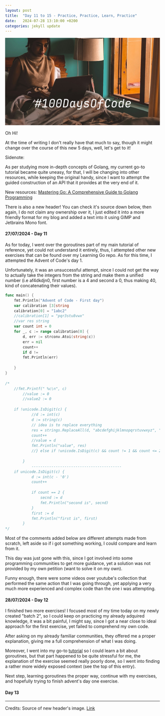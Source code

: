 ```yaml
---
layout: post
title:  "Day 11 to 15 - Practice, Practice, Learn, Practice"
date:   2024-07-28 13:10:00 +0200
categories: jekyll update
---
```


![custom header](https://raw.githubusercontent.com/Akirapearl/jekyll_blog/main/assets/images/C0mP_Mac.png)

Oh Hi!

At the time of writing I don't really have that much to say, though it might change over the course of this new 5 days, well, let's get to it!

Sidenote:

As per studying more in-depth concepts of Golang, my current go-to tutorial became quite uneasy, for that, I will be changing into other resources, while
keeping the original handy, since I want to attempt the guided construction of an API that it provides at the very end of it.

New resources:
[Mastering Go: A Comprehensive Guide to Golang Programming](https://youtu.be/N2GWXuj_IWg?si=bLJl86kXxqZwBPmZ&t=8966)


There is also a new header! You can check it's source down below, then again, I do not claim any ownership over it, I just edited it into a more friendly format for my blog and added a text into it using GIMP and Jetbrains Mono font.
#### 27/07/2024 - Day 11 
As for today, I went over the goroutines part of my main tutorial of reference, yet could not understand it entirely, thus, I attempted other new exercises that can be found over my Learning Go repo. As for this time, I attempted the Advent of Code's day 1.

Unfortunately, it was an unsuccessful attempt, since I could not get the way to actually take the integers from the string and make them a unified number
(i.e af4dkdjn0, first number is a 4 and second a 0, thus making 40, kind of concatenating their values).

```go
func main() {
	fmt.Println("Advent of Code - First day")
	var calibration [3]string
	calibration[0] = "1abc2"
	//calibration[1] = "pqr3stu8vwx"
	//var res string
	var count int = 0
	for _, c := range calibration[0] {
		d, err := strconv.Atoi(string(c))
		err = nil
		count++
		if d !=
		fmt.Println(err)

	}
}

/*
	//fmt.Printf(" %c\n", c)
		//value := 0
		//value2 := 0

	if !unicode.IsDigit(c) {
			//d := int(c)
			d := string(c)
			// idea is to replace everything
			res = strings.ReplaceAll(d, "abcdefghijklmnopqrstuvwxyz", "")
			count++
			//value = d
			fmt.Println("value", res)
			//} else if !unicode.IsDigit(c) && count != 1 && count <= 2 {

		}
			-----------------------------------------
	if unicode.IsDigit(c) {
			d := int(c - '0')
			count++

			if count == 2 {
				secnd := d
				fmt.Println("second is", secnd)
			}
			first := d
			fmt.Println("first is", first)
		}
*/

```

Most of the comments added below are different attempts made from scratch, left aside so if i got something working, I could compare and learn from it.

This day was just gone with this, since I got involved into some programming communities to get more guidance, yet a solution was not provided by my own petition (want to solve it on my own).

Funny enough, there were some videos over youtube's collection that performed the same action that I was going through, yet applying a very much more experienced and complex code than the one i was attempting.


#### 28/07/2024 - Day 12 
I finished two more exercises! I focused most of my time today on my newly created "batch 2", so I could keep on practicing my already adquired knowledge, it was a bit painful, I might say, since I got a near close to ideal approach for the first exercise, yet failed to comprehend my own code.

After asking on my already familiar communities, they offered me a proper explanation, giving me a full comprehension of what I was doing.

Moreover, I went into my go-to [tutorial](https://www.youtube.com/watch?v=8uiZC0l4Ajw) so I could learn a bit about goroutines, but that part happened to be quite stressful for me, the explanation of the exercise seemed really poorly done, so I went into finding a rather more widely exposed context (see the top of this entry).

Next step, learning goroutines the proper way, continue with my exercises, and hopefully trying to finish advent's day one exercise.

#### Day 13

---
Credits:
Source of new header's image. [Link](https://unsplash.com/photos/a-woman-sitting-on-a-bed-using-a-laptop-computer-Owglx1TOsiA)